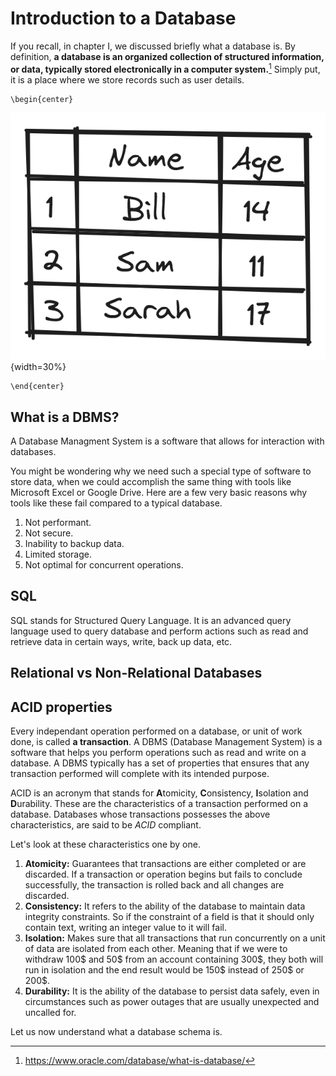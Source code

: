 # Introduction to a Database

If you recall, in chapter I, we discussed briefly what a database is. By definition, **a database is an organized collection of structured information, or data, typically stored electronically in a computer system.**[^1] Simply put, it is a place where we store records such as user details.

```{=latex}
\begin{center}
```
![A basic database](src/book/images/5.1.png){width=30%}
```{=latex}
\end{center}
```

## What is a DBMS?
A Database Managment System is a software that allows for interaction with databases.

You might be wondering why we need such a special type of software to store data, when we could accomplish the same thing with tools like Microsoft Excel or Google Drive. Here are a few very basic reasons why tools like these fail compared to a typical database.

1. Not performant.
2. Not secure.
3. Inability to backup data.
4. Limited storage.
5. Not optimal for concurrent operations.

## SQL
SQL stands for Structured Query Language. It is an advanced query language used to query database and perform actions such as read and retrieve data in certain ways, write, back up data, etc. 

## Relational vs Non-Relational Databases

## ACID properties

Every independant operation performed on a database, or unit of work done, is called **a transaction**. A DBMS (Database Management System) is a software that helps you perform operations such as read and write on a database. A DBMS typically has a set of properties that ensures that any transaction performed will complete with its intended purpose.

ACID is an acronym that stands for **A**tomicity, **C**onsistency, **I**solation and **D**urability. These are the characteristics of a transaction performed on a database. Databases whose transactions possesses the above characteristics, are said to be *ACID* compliant.

Let's look at these characteristics one by one.

1. **Atomicity:** Guarantees that transactions are either completed or are discarded. If a transaction or operation begins but fails to conclude successfully, the transaction is rolled back and all changes are discarded.
2. **Consistency:** It refers to the ability of the database to maintain data integrity constraints. So if the constraint of a field is that it should only contain text, writing an integer value to it will fail.
3. **Isolation:** Makes sure that all transactions that run concurrently on a unit of data are isolated from each other. Meaning that if we were to withdraw 100$ and 50$ from an account containing 300\$, they both will run in isolation and the end result would be 150$ instead of 250$ or 200$.
4. **Durability:** It is the ability of the database to persist data safely, even in circumstances such as power outages that are usually unexpected and uncalled for.

Let us now understand what a database schema is.

[^1]: https://www.oracle.com/database/what-is-database/
